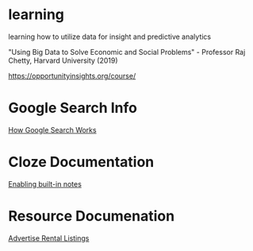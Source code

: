 # learning
learning how to utilize data for insight and predictive analytics

"Using Big Data to Solve Economic and Social Problems" - Professor Raj Chetty, Harvard University (2019)

https://opportunityinsights.org/course/


# Google Search Info
[How Google Search Works](https://www.youtube.com/watch?v=BNHR6IQJGZs&t=188s)

# Cloze Documentation
[Enabling built-in notes](https://help.cloze.com/article/1753-how-do-i-enable-cloze-built-in-notes)

# Resource Documenation
[Advertise Rental Listings](https://support.corcoran.com/hc/en-us/articles/1500010871701-How-do-I-advertise-an-open-rental-in-reSOURCE)
